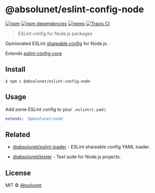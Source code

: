 # @absolunet/eslint-config-node

[![npm](https://img.shields.io/npm/v/@absolunet/eslint-config-node.svg)](https://www.npmjs.com/package/@absolunet/eslint-config-node)
[![npm dependencies](https://david-dm.org/absolunet/eslint-config-node/status.svg)](https://david-dm.org/absolunet/eslint-config-node)
[![npms](https://badges.npms.io/%40absolunet%2Feslint-config-node.svg)](https://npms.io/search?q=%40absolunet%2Feslint-config-node)
[![Travis CI](https://api.travis-ci.org/absolunet/eslint-config-node.svg?branch=master)](https://travis-ci.org/absolunet/eslint-config-node/builds)

> ESLint config for Node.js packages

Opinionated ESLint [shareable config](https://eslint.org/docs/developer-guide/shareable-configs.html) for Node.js.

Extends [eslint-config-core](https://github.com/absolunet/eslint-config-core)


## Install

```
$ npm i @absolunet/eslint-config-node
```


## Usage

Add some ESLint config to your `.eslintrc.yaml`:

```yaml
extends: '@absolunet/node'
```


## Related

- [@absolunet/eslint-loader](https://github.com/absolunet/node-eslint-loader) - ESLint shareable config YAML loader.

- [@absolunet/tester](https://github.com/absolunet/node-tester) - Test suite for Node.js projects.


## License
MIT © [Absolunet](https://absolunet.com)
